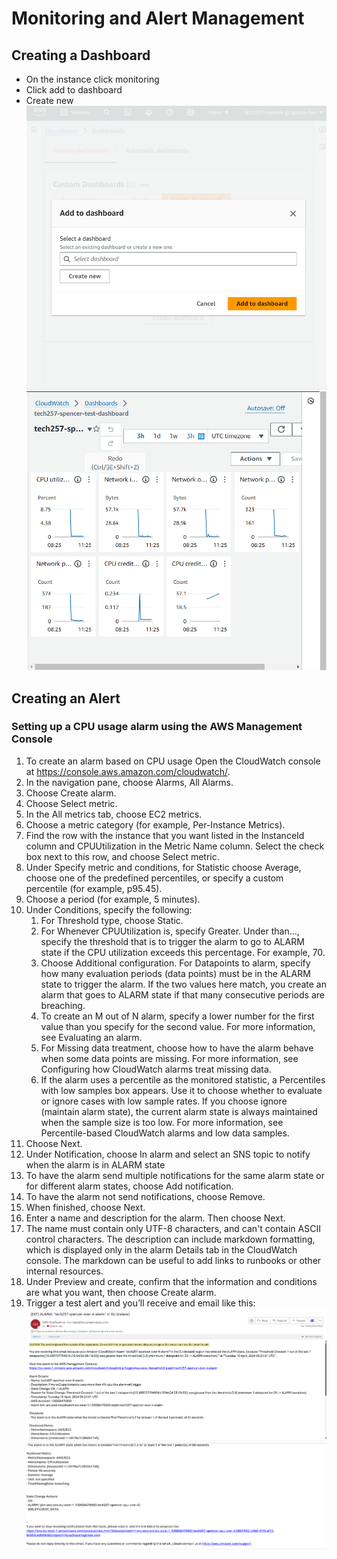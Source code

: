 # Monitoring and Alert Management

## Creating a Dashboard
- On the instance click monitoring
- Click add to dashboard 
- Create new <br>
![add to dashboard](images/ad-to-dashboard.png)
![dashboard](images/Dashboard.png)<br>

## Creating an Alert
### Setting up a CPU usage alarm using the AWS Management Console
1. To create an alarm based on CPU usage Open the CloudWatch console at https://console.aws.amazon.com/cloudwatch/.
2. In the navigation pane, choose Alarms, All Alarms.
3. Choose Create alarm.
4. Choose Select metric.
5. In the All metrics tab, choose EC2 metrics.
6. Choose a metric category (for example, Per-Instance Metrics).
7. Find the row with the instance that you want listed in the InstanceId column and CPUUtilization in the Metric Name column. Select the check box next to this row, and choose Select metric.
8. Under Specify metric and conditions, for Statistic choose Average, choose one of the predefined percentiles, or specify a custom percentile (for example, p95.45).
9. Choose a period (for example, 5 minutes).
10. Under Conditions, specify the following:
    1. For Threshold type, choose Static.
    2. For Whenever CPUUtilization is, specify Greater. Under than..., specify the threshold that is to trigger the alarm to go to ALARM state if the CPU utilization exceeds this percentage. For example, 70.
    3. Choose Additional configuration. For Datapoints to alarm, specify how many evaluation periods (data points) must be in the ALARM state to trigger the alarm. If the two values here match, you create an alarm that goes to ALARM state if that many consecutive periods are breaching.
    4. To create an M out of N alarm, specify a lower number for the first value than you specify for the second value. For more information, see Evaluating an alarm.
    5. For Missing data treatment, choose how to have the alarm behave when some data points are missing. For more information, see Configuring how CloudWatch alarms treat missing data.
    6. If the alarm uses a percentile as the monitored statistic, a Percentiles with low samples box appears. Use it to choose whether to evaluate or ignore cases with low sample rates. If you choose ignore (maintain alarm state), the current alarm state is always maintained when the sample size is too low. For more information, see Percentile-based CloudWatch alarms and low data samples.
11. Choose Next.
12. Under Notification, choose In alarm and select an SNS topic to notify when the alarm is in ALARM state
13. To have the alarm send multiple notifications for the same alarm state or for different alarm states, choose Add notification.
14. To have the alarm not send notifications, choose Remove.
15. When finished, choose Next.
16. Enter a name and description for the alarm. Then choose Next.
17. The name must contain only UTF-8 characters, and can't contain ASCII control characters. The description can include markdown formatting, which is displayed only in the alarm Details tab in the CloudWatch console. The markdown can be useful to add links to runbooks or other internal resources.
18. Under Preview and create, confirm that the information and conditions are what you want, then choose Create alarm.
19. Trigger a test alert and you’ll receive and email like this: <br>
     ![alert email](images/alert-email-1.png) <br>
     ![alert email part 2](images/alert-email-2.png)